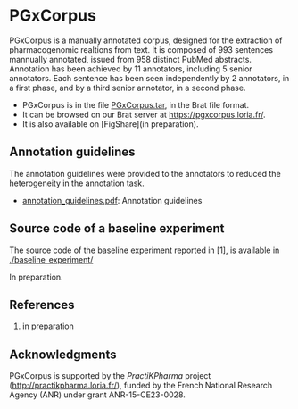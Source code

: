 # PGxCorpus

PGxCorpus is a manually annotated corpus, designed for the extraction of pharmacogenomic realtions from text. 
It is composed of 993 sentences mannually annotated, issued from 958 distinct PubMed abstracts. 
Annotation has been achieved by 11 annotators, including 5 senior annotators. 
Each sentence has been seen independently by 2 annotators, in a first phase, and by a third senior annotator, in a second phase.  

* PGxCorpus is in the file [PGxCorpus.tar](PGxCorpus.tar), in the Brat file format. 
* It can be browsed on our Brat server at https://pgxcorpus.loria.fr/.
* It is also available on [FigShare](in preparation).

## Annotation guidelines

The annotation guidelines were provided to the annotators to reduced the heterogeneity in the annotation task.

* [annotation_guidelines.pdf](annotation_guidelines.pdf): Annotation guidelines

## Source code of a baseline experiment

The source code of the baseline experiment reported in [1], is available in [./baseline_experiment/](./baseline_experiment/) 

In preparation.

## References

1. in preparation

## Acknowledgments

PGxCorpus is supported by the *PractiKPharma* project (http://practikpharma.loria.fr/),
funded by the French National Research Agency (ANR) under grant ANR-15-CE23-0028.
